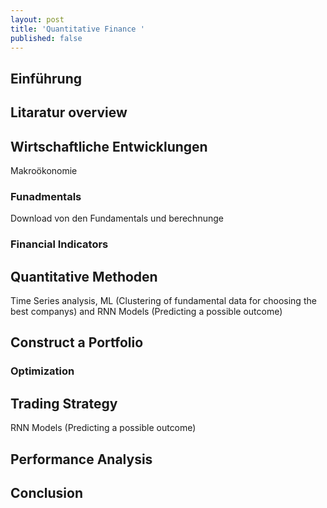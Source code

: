 ```yaml
---
layout: post
title: 'Quantitative Finance '
published: false
---
```

## Einführung



## Litaratur overview

## Wirtschaftliche Entwicklungen

Makroökonomie


### Funadmentals 

Download von den Fundamentals und berechnunge

### Financial Indicators


## Quantitative Methoden

Time Series analysis, ML (Clustering of fundamental data for choosing the best companys) and RNN Models (Predicting a possible outcome)

## Construct a Portfolio

### Optimization

## Trading Strategy

RNN Models (Predicting a possible outcome)

## Performance Analysis

## Conclusion

